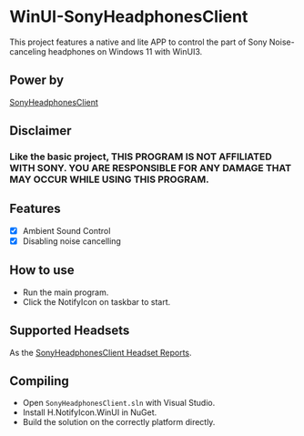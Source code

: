 # WinUI-SonyHeadphonesClient
This project features a native and lite APP to control the part of Sony Noise-canceling headphones on Windows 11 with WinUI3.
## Power by
[SonyHeadphonesClient](https://github.com/Plutoberth/SonyHeadphonesClient)
## Disclaimer
### Like the basic project, THIS PROGRAM IS NOT AFFILIATED WITH SONY. YOU ARE RESPONSIBLE FOR ANY DAMAGE THAT MAY OCCUR WHILE USING THIS PROGRAM.
## Features
- [x] Ambient Sound Control
- [x] Disabling noise cancelling
## How to use
- Run the main program.
- Click the NotifyIcon on taskbar to start.
## Supported Headsets
As the [SonyHeadphonesClient Headset Reports](https://github.com/Plutoberth/SonyHeadphonesClient/issues/29).
## Compiling
- Open `SonyHeadphonesClient.sln` with Visual Studio.
- Install H.NotifyIcon.WinUI in NuGet.
- Build the solution on the correctly platform directly.
